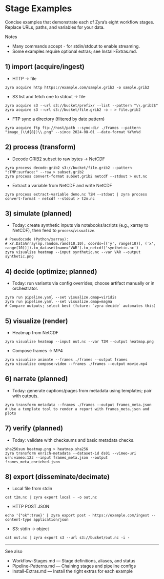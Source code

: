 # Stage Examples

Concise examples that demonstrate each of Zyra’s eight workflow stages. Replace URLs, paths, and variables for your data.

Notes
- Many commands accept `-` for stdin/stdout to enable streaming.
- Some examples require optional extras; see Install-Extras.md.

## 1) import (acquire/ingest)

- HTTP → file
```
zyra acquire http https://example.com/sample.grib2 -o sample.grib2
```

- S3 list and fetch one to stdout → file
```
zyra acquire s3 --url s3://bucket/prefix/ --list --pattern "\\.grib2$"
zyra acquire s3 --url s3://bucket/file.grib2 -o - > file.grib2
```

- FTP sync a directory (filtered by date pattern)
```
zyra acquire ftp ftp://host/path --sync-dir ./frames --pattern "image_(\\d{8})\\.png" --since 2024-08-01 --date-format %Y%m%d
```

## 2) process (transform)

- Decode GRIB2 subset to raw bytes → NetCDF
```
zyra process decode-grib2 s3://bucket/file.grib2 --pattern ":TMP:surface:" --raw > subset.grib2
zyra process convert-format subset.grib2 netcdf --stdout > out.nc
```

- Extract a variable from NetCDF and write NetCDF
```
zyra process extract-variable demo.nc T2M --stdout | zyra process convert-format - netcdf --stdout > t2m.nc
```

## 3) simulate (planned)

- Today: create synthetic inputs via notebooks/scripts (e.g., xarray to NetCDF), then feed to `process`/`visualize`.
```
# Pseudocode (Python/xarray):
# xr.DataArray(np.random.rand(10,10), coords=[('y', range(10)), ('x', range(10))]).to_dataset(name='VAR').to_netcdf('synthetic.nc')
zyra visualize heatmap --input synthetic.nc --var VAR --output synthetic.png
```

## 4) decide (optimize; planned)

- Today: run variants via config overrides; choose artifact manually or in orchestrator.
```
zyra run pipeline.yaml --set visualize.cmap=viridis
zyra run pipeline.yaml --set visualize.cmap=magma
# Compare outputs; select best (future: `zyra decide` automates this)
```

## 5) visualize (render)

- Heatmap from NetCDF
```
zyra visualize heatmap --input out.nc --var T2M --output heatmap.png
```

- Compose frames → MP4
```
zyra visualize animate --frames ./frames --output frames
zyra visualize compose-video --frames ./frames --output movie.mp4
```

## 6) narrate (planned)

- Today: generate captions/pages from metadata using templates; pair with outputs.
```
zyra transform metadata --frames ./frames --output frames_meta.json
# Use a template tool to render a report with frames_meta.json and plots
```

## 7) verify (planned)

- Today: validate with checksums and basic metadata checks.
```
sha256sum heatmap.png > heatmap.sha256
zyra transform enrich-metadata --dataset-id ds01 --vimeo-uri urn:vimeo:123 --input frames_meta.json --output frames_meta_enriched.json
```

## 8) export (disseminate/decimate)

- Local file from stdin
```
cat t2m.nc | zyra export local - -o out.nc
```

- HTTP POST JSON
```
echo '{"ok":true}' | zyra export post - https://example.com/ingest --content-type application/json
```

- S3: stdin → object
```
cat out.nc | zyra export s3 --url s3://bucket/out.nc -i -
```

---

See also
- Workflow-Stages.md — Stage definitions, aliases, and status
- Pipeline-Patterns.md — Chaining stages and pipeline configs
- Install-Extras.md — Install the right extras for each example
